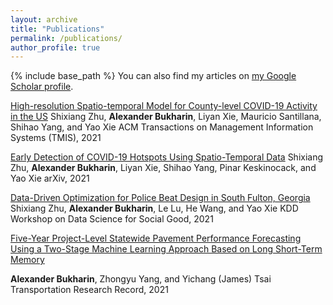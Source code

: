 ```yaml
---
layout: archive
title: "Publications"
permalink: /publications/
author_profile: true
---
```

{% include base_path %}
You can also find my articles on [my Google Scholar profile](https://scholar.google.com/citations?user=PnVYoI4AAAAJ&hl=en).

[High-resolution Spatio-temporal Model for County-level COVID-19 Activity in the US](https://dl.acm.org/doi/abs/10.1145/3468876)
Shixiang Zhu, **Alexander Bukharin**, Liyan Xie, Mauricio Santillana, Shihao Yang, and Yao Xie
ACM Transactions on Management Information Systems (TMIS), 2021

[Early Detection of COVID-19 Hotspots Using Spatio-Temporal Data](https://arxiv.org/abs/2106.00072)
Shixiang Zhu, **Alexander Bukharin**, Liyan Xie, Shihao Yang, Pinar Keskinocack, and Yao Xie
arXiv, 2021

[Data-Driven Optimization for Police Beat Design in South Fulton, Georgia](https://arxiv.org/abs/2004.09660)
Shixiang Zhu, **Alexander Bukharin**, Le Lu, He Wang, and Yao Xie
KDD Workshop on Data Science for Social Good, 2021

[Five-Year Project-Level Statewide Pavement Performance Forecasting Using a Two-Stage Machine Learning Approach Based on Long Short-Term Memory](https://journals.sagepub.com/doi/abs/10.1177/03611981211017132)

**Alexander Bukharin**, Zhongyu Yang, and Yichang (James) Tsai
Transportation Research Record, 2021
